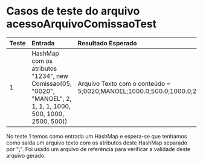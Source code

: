 # Casos de teste do arquivo acessoArquivoComissaoTest #

| Teste | Entrada |  Resultado Esperado |
|:------|:--------|:--------------------|
| 1 | HashMap com os atributos "1234", new Comissao(05, "0020", "MANOEL", 2, 1, 1, 1, 1000, 500, 1000, 2500, 500)) | Arquivo Texto com o conteúdo = 5;0020;MANOEL;1000.0;500.0;1000.0;2500.0;500.0 |

No teste 1 temos como entrada um HashMap e espera-se que tenhamos como saída um arquivo texto com os atributos deste HashMap separado por ";". Foi usado um arquivo de referência para verificar a validade deste arquivo gerado.